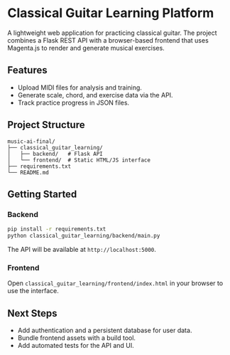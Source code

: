 # Classical Guitar Learning Platform

A lightweight web application for practicing classical guitar. The project combines a Flask
REST API with a browser-based frontend that uses Magenta.js to render and generate musical
exercises.

## Features

- Upload MIDI files for analysis and training.
- Generate scale, chord, and exercise data via the API.
- Track practice progress in JSON files.

## Project Structure

```
music-ai-final/
├── classical_guitar_learning/
│   ├── backend/   # Flask API
│   └── frontend/  # Static HTML/JS interface
├── requirements.txt
└── README.md
```

## Getting Started

### Backend

```bash
pip install -r requirements.txt
python classical_guitar_learning/backend/main.py
```

The API will be available at `http://localhost:5000`.

### Frontend

Open `classical_guitar_learning/frontend/index.html` in your browser to use the interface.

## Next Steps

- Add authentication and a persistent database for user data.
- Bundle frontend assets with a build tool.
- Add automated tests for the API and UI.

